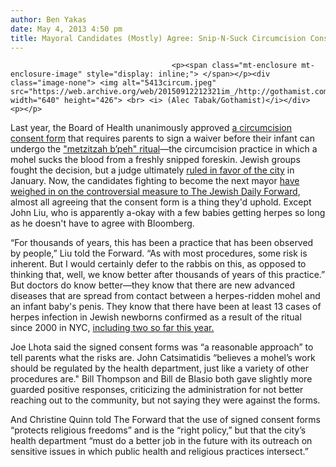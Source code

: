```yaml
---
author: Ben Yakas
date: May 4, 2013 4:50 pm
title: Mayoral Candidates (Mostly) Agree: Snip-N-Suck Circumcision Consent Forms Are Good
---
```


	
										<p><span class="mt-enclosure mt-enclosure-image" style="display: inline;"> </span></p><div class="image-none"> <img alt="5413circum.jpeg" src="https://web.archive.org/web/20150912212321im_/http://gothamist.com/attachments/byakas/5413circum.jpeg" width="640" height="426"> <br> <i> (Alec Tabak/Gothamist)</i></div> <p></p>

<p>Last year, the Board of Health unanimously approved <a href="https://web.archive.org/web/20150912212321/http://gothamist.com/2012/09/13/snip-n-suck_circumcision_blood_libe.php#photo-1">a circumcision consent form</a> that requires parents to sign a waiver before their infant can undergo the <a href="https://web.archive.org/web/20150912212321/http://gothamist.com/tags/circumcision">&quot;metzitzah b&#x2019;peh&quot; ritual</a>&#x2014;the circumcision practice in which a mohel sucks the blood from a freshly snipped foreskin. Jewish groups fought the decision, but a judge ultimately <a href="https://web.archive.org/web/20150912212321/http://gothamist.com/2013/01/11/snip-n-suck_circumcision_consent_fo_1.php">ruled in favor of the city</a> in January. Now, the candidates fighting to become the next mayor <a href="https://web.archive.org/web/20150912212321/http://forward.com/articles/175874/ny-mayoral-candidates-mostly-support-consent-forms/">have weighed in on the controversial measure to The Jewish Daily Forward</a>, almost all agreeing that the consent form is a thing they&apos;d uphold. Except John Liu, who is apparently a-okay with a few babies getting herpes so long as he doesn&apos;t have to agree with Bloomberg. </p>

<p>&#x201C;For thousands of years, this has been a practice that has been observed by people,&#x201D; Liu told the Forward. &#x201C;As with most procedures, some risk is inherent. But I would certainly defer to the rabbis on this, as opposed to thinking that, well, we know better after thousands of years of this practice.&#x201D; But doctors do know better&#x2014;they know that there are new advanced diseases that are spread from contact between a herpes-ridden mohel and an infant baby&apos;s penis. They know that there have been at least 13 cases of herpes infection in Jewish newborns confirmed as a result of the ritual since 2000 in NYC, <a href="https://web.archive.org/web/20150912212321/http://gothamist.com/2013/04/03/two_babies_have_contracted_herpes_a.php">including two so far this year.</a> </p>

<p>Joe Lhota said the signed consent forms was &#x201C;a reasonable approach&#x201D; to tell parents what the risks are. John Catsimatidis &#x201C;believes a mohel&#x2019;s work should be regulated by the health department, just like a variety of other procedures are.&quot; Bill Thompson and Bill de Blasio both gave slightly more guarded positive responses, criticizing the administration for not better reaching out to the community, but not saying they were against the forms.</p>

<p>And Christine Quinn told The Forward that the use of signed consent forms &#x201C;protects religious freedoms&#x201D; and is the &#x201C;right policy,&#x201D; but that the city&#x2019;s health department &#x201C;must do a better job in the future with its outreach on sensitive issues in which public health and religious practices intersect.&#x201D;</p>					
										
									
				